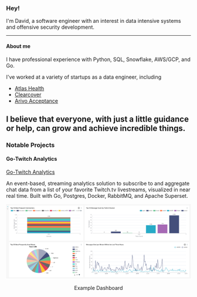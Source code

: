 

### Hey!

I'm David, a software engineer with an interest in data intensive systems and offensive security development.

<!--
**DavidJS01/DavidJS01** is a ✨ _special_ ✨ repository because its `README.md` (this file) appears on your GitHub profile.

Here are some ideas to get you started:

-  I’m currently working on ...
- 🌱 I’m currently learning ...
- 👯 I’m looking to collaborate on ...
- 🤔 I’m looking for help with ...
- 💬 Ask me about ...
- 📫 How to reach me: ...
- 😄 Pronouns: ...
- ⚡ Fun fact: ...
-->
---
#### About me
I have professional experience with Python, SQL, Snowflake, AWS/GCP, and Go.

I've worked at a variety of startups as a data engineer, including
- [Atlas Health](https://atlas.health)
- [Clearcover](https://clearcover.com)
- [Arivo Acceptance](https://arivo.com)

I believe that everyone, with just a little guidance or help, can grow and achieve incredible things.
---

### Notable Projects

#### Go-Twitch Analytics
[Go-Twitch Analytics](https://github.com/DavidJS01/goTwitch-Analytics)

An event-based, streaming analytics solution to subscribe to and aggregate chat data from a list of your favorite Twitch.tv livestreams, visualized in near real time. Built with Go, Postgres, Docker, RabbitMQ, and Apache Superset.

![](assets/example_dashboard.png)
<p align="center">Example Dashboard</p>

